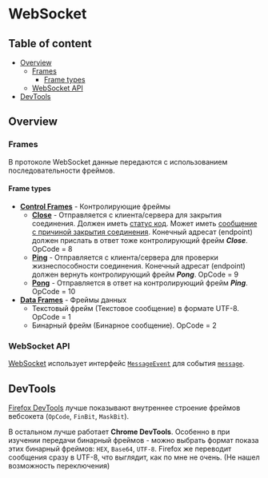 # WebSocket

## Table of content

- [Overview](#overview)
  - [Frames](#frames)
    - [Frame types](#frame-types)
  - [WebSocket API](#websocket-api)
- [DevTools](#devtools)

## Overview

### Frames

В протоколе WebSocket данные передаются с использованием последовательности фреймов.

#### Frame types

- [**Control Frames**](https://www.rfc-editor.org/rfc/rfc6455#section-5.5) - Контролирующие фреймы
  - [**Close**](https://www.rfc-editor.org/rfc/rfc6455#section-5.5.1) - Отправляется с клиента/сервера для закрытия соединения. Должен иметь [статус код](https://www.rfc-editor.org/rfc/rfc6455#section-7.4). Может иметь [сообщение с причиной закрытия соединения](https://www.rfc-editor.org/rfc/rfc6455#section-7.1.6). Конечный адресат (endpoint) должен прислать в ответ тоже контролирующий фрейм ***Close***. OpCode = 8
  - [**Ping**](https://www.rfc-editor.org/rfc/rfc6455#section-5.5.2) - Отправляется с клиента/сервера для проверки жизнеспособности соединения. Конечный адресат (endpoint) должен вернуть контролирующий фрейм ***Pong***. OpCode = 9
  - [**Pong**](https://www.rfc-editor.org/rfc/rfc6455#section-5.5.3) - Отправляется в ответ на контролирующий фрейм ***Ping***. OpCode = 10
- [**Data Frames**](https://www.rfc-editor.org/rfc/rfc6455#section-5.6) - Фреймы данных
  - Текстовый фрейм (Текстовое сообщение) в формате UTF-8.  OpCode = 1
  - Бинарный фрейм (Бинарное сообщение). OpCode = 2

### WebSocket API

[WebSocket](https://websockets.spec.whatwg.org/#websocket) использует интерфейс [`MessageEvent`](https://html.spec.whatwg.org/multipage/comms.html#messageevent) для события [`message`](https://html.spec.whatwg.org/multipage/indices.html#event-message).

## DevTools

[Firefox DevTools](https://firefox-source-docs.mozilla.org/devtools-user/) лучше показывают внутреннее строение фреймов вебсокета (`OpCode`, `FinBit`, `MaskBit`).

В остальном лучше работает **Chrome DevTools**. Особенно в при изучении передачи бинарный фреймов - можно выбрать формат показа этих бинарный фреймов: `HEX`, `Base64`, `UTF-8`. Firefox же переводит сообщения сразу в UTF-8, что выглядит, как по мне не очень. (Не нашел возможность переключения)
